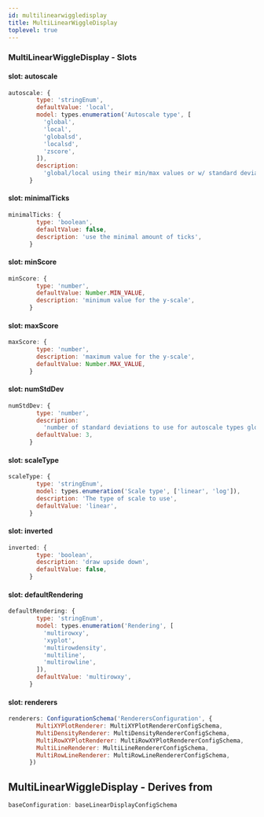 ```yaml
---
id: multilinearwiggledisplay
title: MultiLinearWiggleDisplay
toplevel: true
---
```







### MultiLinearWiggleDisplay - Slots
#### slot: autoscale



```js
autoscale: {
        type: 'stringEnum',
        defaultValue: 'local',
        model: types.enumeration('Autoscale type', [
          'global',
          'local',
          'globalsd',
          'localsd',
          'zscore',
        ]),
        description:
          'global/local using their min/max values or w/ standard deviations (globalsd/localsd)',
      }
```

#### slot: minimalTicks



```js
minimalTicks: {
        type: 'boolean',
        defaultValue: false,
        description: 'use the minimal amount of ticks',
      }
```

#### slot: minScore



```js
minScore: {
        type: 'number',
        defaultValue: Number.MIN_VALUE,
        description: 'minimum value for the y-scale',
      }
```

#### slot: maxScore



```js
maxScore: {
        type: 'number',
        description: 'maximum value for the y-scale',
        defaultValue: Number.MAX_VALUE,
      }
```

#### slot: numStdDev



```js
numStdDev: {
        type: 'number',
        description:
          'number of standard deviations to use for autoscale types globalsd or localsd',
        defaultValue: 3,
      }
```

#### slot: scaleType



```js
scaleType: {
        type: 'stringEnum',
        model: types.enumeration('Scale type', ['linear', 'log']), 
        description: 'The type of scale to use',
        defaultValue: 'linear',
      }
```

#### slot: inverted



```js
inverted: {
        type: 'boolean',
        description: 'draw upside down',
        defaultValue: false,
      }
```

#### slot: defaultRendering



```js
defaultRendering: {
        type: 'stringEnum',
        model: types.enumeration('Rendering', [
          'multirowxy',
          'xyplot',
          'multirowdensity',
          'multiline',
          'multirowline',
        ]),
        defaultValue: 'multirowxy',
      }
```

#### slot: renderers



```js
renderers: ConfigurationSchema('RenderersConfiguration', {
        MultiXYPlotRenderer: MultiXYPlotRendererConfigSchema,
        MultiDensityRenderer: MultiDensityRendererConfigSchema,
        MultiRowXYPlotRenderer: MultiRowXYPlotRendererConfigSchema,
        MultiLineRenderer: MultiLineRendererConfigSchema,
        MultiRowLineRenderer: MultiRowLineRendererConfigSchema,
      })
```


## MultiLinearWiggleDisplay - Derives from




```js
baseConfiguration: baseLinearDisplayConfigSchema
```

 

